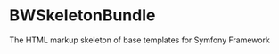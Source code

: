 BWSkeletonBundle
================

The HTML markup skeleton of base templates for Symfony Framework

